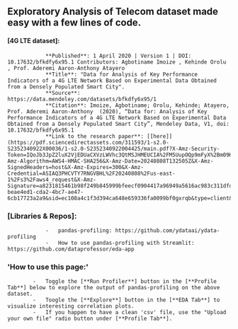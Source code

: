 ## Exploratory Analysis of Telecom dataset made easy with a few lines of code.
#### [**4G LTE** dataset]:   
                **Published**: 1 April 2020 | Version 1 | DOI: 10.17632/bfkdfy6x95.1 Contributors: Agbotiname Imoize , Kehinde Orolu , Prof. Aderemi Aaron-Anthony Atayero
                **Title**: "Data for Analysis of Key Performance Indicators of a 4G LTE Network Based on Experimental Data Obtained from a Densely Populated Smart City".   
                **Source**: https://data.mendeley.com/datasets/bfkdfy6x95/1 
                **Citation**: Imoize, Agbotiname; Orolu, Kehinde; Atayero, Prof. Aderemi Aaron-Anthony  (2020), “Data for: Analysis of Key Performance Indicators of a 4G LTE Network Based on Experimental Data Obtained from a Densely Populated Smart City”, Mendeley Data, V1, doi: 10.17632/bfkdfy6x95.1                                
                **Link to the research paper**: [[here]](https://pdf.sciencedirectassets.com/311593/1-s2.0-S2352340922X00036/1-s2.0-S2352340922004425/main.pdf?X-Amz-Security-Token=IQoJb3JpZ2luX2VjEDUaCXVzLWVhc3QtMSJHMEUCIA%2FM5UupOQp9mFyX%2Bm09HVO30rZGEUytCaHJG0mIOYAhAiEAti8yVy9QPPvpGYKvjX%2Flz7LGae7G4iCkdV%2FEiH8xPNwqswUILhAFGgwwNTkwMDM1NDY4NjUiDIqNMzR7%2F8zT90NCZiqQBVAQWbzXpXN0h4nl8kB318bFof8j1QyzMRjpt6XMaMbPQiaHk48wL5Fx4OKxabiwvIBrDdF7P%2BYXdCf6Mc3PvP4fC81whFMc9zFu4MuF3OyKw%2FikcvHadPX9XeMuCeauLLbJd7iTQKJlCPbFqUKwZUsjR6Mcuo6%2BCyKLryrqcMtGjYqSHYU0Ig%2FfYYg70fM1umvG2pNuqPGxNKbwwkYzE3MYgKO1BHENXngumsNRqC6HyMSsZHLxz99UNkScF4aoLfW0ImAPmKog9DE4YXB45zMWDJdRHk4zJVpf%2B%2Bn5URl7hsX1H3o0G8yx4KGUQdgm4WkQNBidI3DizZtNp73wHREhbSKoHNqavNuT0hrg9Y0TMnQS1jhr5osQkfcJjWfGY3SqOoAzwSzu5Jhq%2FHICW66I4KwlxVfTWXVn8gr%2B6DrRZNTu9jm7IrGSCLOXKyoAKoFPwOUgvQRkwGprgSWZUZHODdagYOaksm7uUIitUyrS8TybramtFtDcBjrdRsO8w0smC%2FQ6GXC3OXpbgbTiClMdujRQYSmOLDsoz4ZxQDMyhFWx4k8mlg28XuRlv0e%2FjqYEKst4AhXv5GP7xpu3h%2BbuMdBKtRpACdK06atMZPrcqxjA7wjSBFKOYghSyJFgZu3o05esh%2ByjQQNTBH28trsLRvsZv1jaC9MCKXiU0r40CqD%2FOY4DTmLNdvGYmdF4zB%2BP9sK16NLWFq4URAtj8Iq3U1ls5ZFi5hlsT8LnG2UGPXDxyLPnPvklgHBrOnpo3hGuvZ3eyNPnRL9RBk7tXRV1dBJHxihVKJ37%2FtzVccttRPAwd7hOabmcyHO%2F3CAveLxKrGdH5U3UZTC5IyN18N%2FF3eV9hAyMGtx8opxTjDTbMIXy0rUGOrEBruKqm%2B1r9U9pjBEdWpeSQbfv5ClYqD%2Fi2MBYdtmghJiOufFBHGp3GXgfpcFheCEMiNKHyDUyMrjEPx3whHo%2BvY5R%2FYyVwDl52MZMr65PaBGef87Kz66T4T7W6bXnDrA2NIj7odfOweOMfdjiHY7JDFqjagur2xgVQRLaFjzmZGCQpiK0kI5WNflIujlVFZKZYHmXCezBsxGLDm1KPAhBRrVPoJYjo6Y7OSNHJ15VMZ4r&X-Amz-Algorithm=AWS4-HMAC-SHA256&X-Amz-Date=20240808T132505Z&X-Amz-SignedHeaders=host&X-Amz-Expires=300&X-Amz-Credential=ASIAQ3PHCVTY7RNGVBHL%2F20240808%2Fus-east-1%2Fs3%2Faws4_request&X-Amz-Signature=a8231815461b98f249b845999bfeecf0904417a96949a5616ac983c311dfd946&hash=751aafd369f42d801891a4943e0ae0823d5bc73c5e8b284a462facaa37b920f4&host=68042c943591013ac2b2430a89b270f6af2c76d8dfd086a07176afe7c76c2c61&pii=S2352340922004425&tid=spdf-beae4ed1-cda2-4bc7-ae47-6cb17723a2a9&sid=ec108a4c1f3d394ca648e659336fa0099bf0gxrqb&type=client&tsoh=d3d3LnNjaWVuY2VkaXJlY3QuY29t&ua=090b5b05040304525b&rr=8affd4904f1fb28e&cc=in)

### [Libraries & Repos]:   
                -   pandas-profiling: https://github.com/ydataai/ydata-profiling
                -   How to use pandas-profiling with Streamlit: https://github.com/dataprofessor/eda-app 
                
### 'How to use this page:'

            -   Toggle the [**Run Profiler**] button in the [**Profile Tab**] below to explore the output of pandas-profiling on the above dataset.
            -   Toogle the [**Explore**] button in the [**EDA Tab**] to visualize interesting correlation plots.
            -   If you happen to have a clean 'csv' file, use the "Upload your own file" radio button under [**Profile Tab**].   

